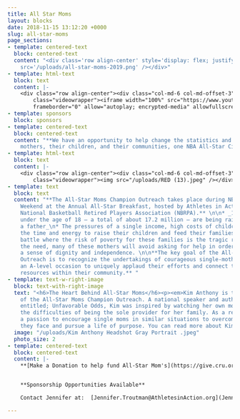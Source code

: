 ```yaml
---
title: All Star Moms
layout: blocks
date: 2018-11-15 13:12:20 +0000
slug: all-star-moms
page_sections:
- template: centered-text
  block: centered-text
  content: "<div class='row align-center' style='display: flex; justify-content: center;'><img
    src='/uploads/all-star-moms-2019.png' /></div>"
- template: html-text
  block: text
  content: |-
    <div class="row align-center"><div class="col-md-6 col-md-offset-3"><div
        class="videowrapper"><iframe width="100%" src="https://www.youtube.com/embed/n2UOhJ-KIJ0"
        frameborder="0" allow="autoplay; encrypted-media" allowfullscreen></iframe></div></div></div>
- template: sponsors
  block: sponsors
- template: centered-text
  block: centered-text
  content: "**We have an opportunity to help change the statistics and impact single
    mothers, their children, and their communities, one NBA All-Star City at a time!** "
- template: html-text
  block: text
  content: |-
    <div class="row align-center"><div class="col-md-6 col-md-offset-3"><div
        class="videowrapper"><img src="/uploads/RED (13).jpeg" /></div></div></div>
- template: text
  block: text
  content: "**The All-Star Moms Champion Outreach takes place during NBA All-Star
    Weekend at the Annual All-Star Breakfast, hosted by Athletes in Action and the
    National Basketball Retired Players Association (NBRPA).** \n\n* _1 in 4 children
    under the age of 18 — a total of about 17.2 million — are being raised without
    a father_\n* The pressures of a single income, high costs of childcare, finding
    the time and energy to raise their children and feed their families is a constant
    battle where the risk of poverty for these families is the tragic reality\n* Despite
    the need, many of these mothers will avoid asking for help in order to maintain
    a sense of dignity and independence. \n\n**The key goal of the All-Star Moms Champion
    Outreach is to recognize the undertakings of courageous single-mothers and create
    an A-level occasion to uniquely applaud their efforts and connect them with pertinent
    resources within their community.** "
- template: text-w-right-image
  block: text-with-right-image
  text: "<h6>The Heart Behind All-Star Moms</h6><p><em>Kim Anthony is the visionary
    of the All-Star Moms Champion Outreach. A national speaker and author of the book
    entitled; Unfavorable Odds, Kim was inspired by watching her own mother overcome
    the difficulties of being the sole provider for her family. As a result, she developed
    a passion to encourage single moms in similar situations to overcome the obstacles
    they face and pursue a life of purpose. You can read more about Kim at www.KimAnthony.net.</em></p>"
  image: "/uploads/Kim Anthony Headshot Gray Portrait .jpeg"
  photo_size: 2
- template: centered-text
  block: centered-text
  content: |-
    **[Make a Donation to help fund All-Star Mom's](https://give.cru.org/0966957)**


    **Sponsorship Opportunities Available**

    Contact Jennifer at:  [Jennifer.Troutman@AthletesinAction.org](Jennifer.Troutman@AthletesinAction.org)

---
```

